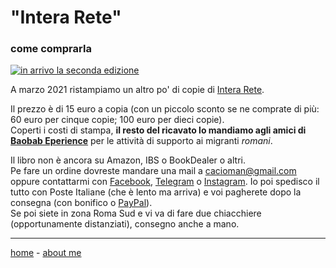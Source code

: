 # "Intera Rete"  
### come comprarla

[![](https://cacioman.github.io/intera-2nd-edition.png "in arrivo la seconda edizione")](https://cacioman.github.io/interarete.html) 

A marzo 2021 ristampiamo un altro po' di copie di [Intera Rete](https://cacioman.github.io/interarete.html).

Il prezzo è di 15 euro a copia (con un piccolo sconto se ne comprate di più: 60 euro per cinque copie; 100 euro per dieci copie).  
Coperti i costi di stampa, **il resto del ricavato lo mandiamo agli amici di [Baobab Eperience](https://baobabexperience.org/)** per le attività di supporto ai migranti *romani*.  

Il libro non è ancora su Amazon, IBS o BookDealer o altri.    
Pe fare un ordine dovreste mandare una mail a [cacioman@gmail.com](mailto::cacioman@gmail.com) oppure contattarmi con [Facebook](https://www.facebook.com/ClaudioGatti63), [Telegram](https://t.me/cgatti) o [Instagram](https://www.instagram.com/cacioman63). Io poi spedisco il tutto con Poste Italiane (che è lento ma arriva) e voi pagherete dopo la consegna (con bonifico o [PayPal](https://www.paypal.me/ClaudioGatti)).  
Se poi siete in zona Roma Sud e vi va di fare due chiacchiere (opportunamente distanziati), consegno anche a mano.  

---    
[home](https://cacioman.github.io/interarete.html) - [about me](https://about.me/cacioman)  
